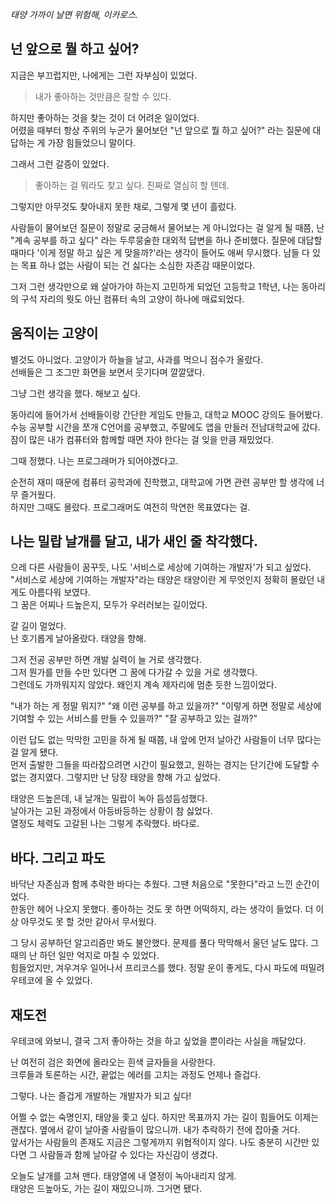 *태양 가까이 날면 위험해, 이카로스.*

## 넌 앞으로 뭘 하고 싶어?

지금은 부끄럽지만, 나에게는 그런 자부심이 있었다.

> 내가 좋아하는 것만큼은 잘할 수 있다.

하지만 좋아하는 것을 찾는 것이 더 어려운 일이었다.  
어렸을 때부터 항상 주위의 누군가 물어보던 "넌 앞으로 뭘 하고 싶어?" 라는 질문에 대답하는 게 가장 힘들었으니 말이다.

그래서 그런 갈증이 있었다.

> 좋아하는 걸 뭐라도 찾고 싶다. 진짜로 열심히 할 텐데.

그렇지만 아무것도 찾아내지 못한 채로, 그렇게 몇 년이 흘렀다.

사람들이 물어보던 질문이 정말로 궁금해서 물어보는 게 아니었다는 걸 알게 될 때쯤, 난 "계속 공부를 하고 싶다" 라는 두루뭉술한 대외적 답변을 하나 준비했다. 질문에 대답할
때마다 '이게 정말 하고 싶은 게 맞을까?'라는 생각이 들어도 애써 무시했다. 남들 다 있는 목표 하나 없는 사람이 되는 건 싫다는 소심한 자존감 때문이었다.

그저 그런 생각만으로 왜 살아가야 하는지 고민하게 되었던 고등학교 1학년, 나는 동아리의 구석 자리의 뭣도 아닌 컴퓨터 속의 고양이 하나에 매료되었다.

## 움직이는 고양이

별것도 아니었다. 고양이가 하늘을 날고, 사과를 먹으니 점수가 올랐다.  
선배들은 그 조그만 화면을 보면서 웃기다며 깔깔댔다.

그냥 그런 생각을 했다. 해보고 싶다.

동아리에 들어가서 선배들이랑 간단한 게임도 만들고, 대학교 MOOC 강의도 들어봤다. 수능 공부할 시간을 쪼개 C언어를 공부했고, 주말에도 앱을 만들러 전남대학교에 갔다. 잠이
많은 내가 컴퓨터와 함께할 때면 자야 한다는 걸 잊을 만큼 재밌었다.

그때 정했다. 나는 프로그래머가 되어야겠다고.

순전히 재미 때문에 컴퓨터 공학과에 진학했고, 대학교에 가면 관련 공부만 할 생각에 너무 즐거웠다.   
하지만 그때도 몰랐다. 프로그래머도 여전히 막연한 목표였다는 걸.

## 나는 밀랍 날개를 달고, 내가 새인 줄 착각했다.

으레 다른 사람들이 꿈꾸듯, 나도 '서비스로 세상에 기여하는 개발자'가 되고 싶었다.  
"서비스로 세상에 기여하는 개발자"라는 태양은 태양이란 게 무엇인지 정확히 몰랐던 내게도 아름다워 보였다.  
그 꿈은 어찌나 드높은지, 모두가 우러러보는 길이었다.

갈 길이 멀었다.    
난 호기롭게 날아올랐다. 태양을 향해.

그저 전공 공부만 하면 개발 실력이 늘 거로 생각했다.  
그저 뭔가를 만들 수만 있다면 그 꿈에 다가갈 수 있을 거로 생각했다.  
그런데도 가까워지지 않았다. 왜인지 계속 제자리에 멈춘 듯한 느낌이었다.

"내가 하는 게 정말 뭐지?"
"왜 이런 공부를 하고 있을까?"
"이렇게 하면 정말로 세상에 기여할 수 있는 서비스를 만들 수 있을까?"
"잘 공부하고 있는 걸까?"

이런 답도 없는 막막한 고민을 하게 될 때쯤, 내 앞에 먼저 날아간 사람들이 너무 많다는 걸 알게 됐다.  
먼저 출발한 그들을 따라잡으려면 시간이 필요했고, 원하는 경지는 단기간에 도달할 수 없는 경지였다. 그렇지만 난 당장 태양을 향해 가고 싶었다.

태양은 드높은데, 내 날개는 밀랍이 녹아 듬성듬성했다.  
날아가는 고된 과정에서 아등바등하는 상황이 참 싫었다.  
열정도 체력도 고갈된 나는 그렇게 추락했다. 바다로.

## 바다. 그리고 파도

바닥난 자존심과 함께 추락한 바다는 추웠다. 그땐 처음으로 "못한다"라고 느낀 순간이었다.  
한동안 헤어 나오지 못했다. 좋아하는 것도 못 하면 어떡하지, 라는 생각이 들었다. 더 이상 아무것도 못 할 것만 같아서 무서웠다.

그 당시 공부하던 알고리즘만 봐도 불안했다. 문제를 풀다 막막해서 울던 날도 많다. 그때의 난 하던 일만 억지로 마칠 수 있었다.  
힘들었지만, 겨우겨우 일어나서 프리코스를 했다. 정말 운이 좋게도, 다시 파도에 떠밀려 우테코에 올 수 있었다.

## 재도전

우테코에 와보니, 결국 그저 좋아하는 것을 하고 싶었을 뿐이라는 사실을 깨달았다.

난 여전히 검은 화면에 올라오는 흰색 글자들을 사랑한다.  
크루들과 토론하는 시간, 끝없는 에러를 고치는 과정도 언제나 즐겁다.

그렇다. 나는 즐겁게 개발하는 개발자가 되고 싶다!

어쩔 수 없는 숙명인지, 태양을 좇고 싶다. 하지만 목표까지 가는 길이 힘들어도 이제는 괜찮다. 옆에서 같이 날아줄 사람들이 많으니까. 내가 추락하기 전에 잡아줄 거다.    
앞서가는 사람들의 존재도 지금은 그렇게까지 위협적이지 않다. 나도 충분히 시간만 있다면 그 사람들과 함께 날아갈 수 있다는 자신감이 생겼다.

오늘도 날개를 고쳐 맨다. 태양열에 내 열정이 녹아내리지 않게.  
태양은 드높아도, 가는 길이 재밌으니까. 그거면 됐다.
